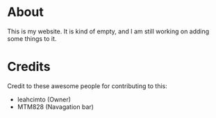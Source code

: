 # About 
This is my website. It is kind of empty, and I am still working on adding some things to it.

# Credits
Credit to these awesome people for contributing to this:
- leahcimto (Owner)
- MTM828 (Navagation bar)
